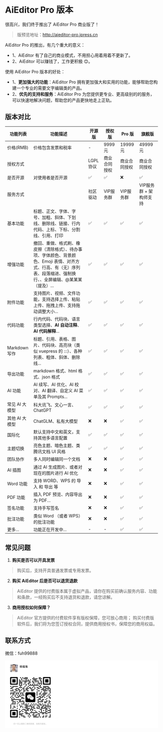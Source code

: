 # AiEditor Pro 版本

很高兴，我们终于推出了 AiEditor Pro 商业版了！

> 版预览地址：http://aieditor-pro.jpress.cn

AiEditor Pro 的推出，有几个重大的意义：

- 1、AiEditor 有了自己的商业模式，不用担心用着用着不更新了。
- 2、AiEditor 可以赚钱了，工作更积极 😊。

使用 AiEditor Pro 版本的好处：

- 1、**更加强大的功能**：AiEditor Pro 拥有更加强大和实用的功能，能够帮助您构建一个专业的需要文字编辑类的产品。
- 2、**优先的支持和服务**：AiEditor Pro 为您提供更专业、更高级别的的服务，可以快速地解决问题，帮助您的产品更快地走上正轨。

## 版本对比

| 功能列表        | 功能描述                                                                                    | 开源版    | 授权版    | Pro 版         | 旗舰版            |
|-------------|-----------------------------------------------------------------------------------------|--------|--------|---------------|----------------|
| 价格(RMB)     | 价格包含发票和税率                                                                               | -      | 9999元  | 19999元   | 49999元        |
| 授权方式        |                                                                                         | LGPL协议 | 商业合同授权 | 商业合同授权        | 商业合同授权         |
| 是否开源        | 对使用者是否开源                                                                                | ✅      | ✅      | ❌             | ✅              |
| 服务方式        |                                                                                         | 社区驱动   | VIP服务群 | VIP服务群        | VIP服务群 + 架构师支持 |
| 基本功能        | 标题、正文、字体、字号、加粗、斜体、下划线、删除线、链接、行内代码、上标、下标、分割线、引用、打印                                       | ✅      | ✅      | ✅             | ✅              |
| 增强功能        | 撤回、重做、格式刷、橡皮擦（清除格式）、待办事项、字体颜色、背景颜色、Emoji 表情、对齐方式、行高、有（无）序列表、段落缩进、强制换行、、全屏编辑、@某某某（提及）... | ✅      | ✅      | ✅             | ✅              |
| 附件功能        | 支持图片、视频、文件功能，支持选择上传、粘贴上传、拖拽上传、支持拖动调整大小...                                               | ✅      | ✅      | ✅             | ✅              |
| 代码功能        | 行内代码、代码块、语言类型选择、**AI 自动注释**、**AI 代码解释**...                                              | ✅      | ✅      | ✅             | ✅              |
| Markdown 写作 | 标题、引用、表格、图片、代码块、高亮块（类似 vuepress 的 :::）、各种列表、粗体、斜体、删除线...                                | ✅      | ✅      | ✅             | ✅              |
| 导出功能        | markdown 格式、html 格式、json 格式                                                             | ✅      | ✅      | ✅             | ✅              |
| AI 功能	      | AI 续写、AI 优化、AI 校对、AI 翻译、自定义 AI 菜单及其 Prompts...                                          | ✅      | ✅      | ✅             | ✅              |
| 常见 AI 大模型	  | 科大讯飞、文心一言、ChatGPT                                                                       | ✅      | ✅      | ✅             | ✅              |
| 其他 AI 大模型	  | ChatGLM、私有大模型                                                                           | 	❌     | ❌      | ✅             | ✅              |
| 国际化	        | 默认支持中文和英文，支持其他多语言配置                                                                     | ✅      | ✅      | ✅             | ✅              |
| 主题切换	       | 亮色主题、暗色主题、类腾讯文档 UI 风格                                                                   | ✅      | ✅      | ✅             | ✅              |
| 团队协作	       | 多人同时编辑同一个文档                                                                             | 	❌     | ❌      | ✅             | ✅              |
| AI 插图	      | 通过 AI 生成图片、或者对现在的图片进行 AI 优化                                                             | 	❌     | ❌      | ✅             | ✅              |
| Word 功能     | 支持 WORD、WPS  的 导入 和 导出 等                                                                | 	❌     | ❌      | ✅             | ✅              |
| PDF 功能      | 插入 PDF 预览、内容导出为 PDF...                                                                  | 	❌     | ❌      | ✅             | ✅              |
| 签名功能	       | 支持手写签名                                                                                  | 	❌     | ❌      | ✅             | ✅              |
| 批注功能	       | 类似 Word （或者 WPS）的批注功能                                                                   | 	❌     | ❌      | ✅             | ✅              |
| 更多...	      | 功能正在开发中...                                                                              | 	-     | -      | ✅             | ✅              |


## 常见问题


1. **购买是否可以开具发票**
> 购买后，支持开具普通发票或专用发票。


2. **购买 AiEditor 后是否可以退货退款**
> AiEditor 提供的付费版本属于虚拟产品，请你在购买前确认服务内容、功能和条款，一经购买后不支持退货和退款，请您谅解。


3. **商用授权如何保障？**
> AiEditor 官方提供的付费软件享有版权保障，您可放心商用； 购买付费版软件后，我们将为您签订授权合同，提供商用授权书，保障您的商用权益。


## 联系方式

微信：fuh99888

![](../assets/image/wechat-qrcode.png)